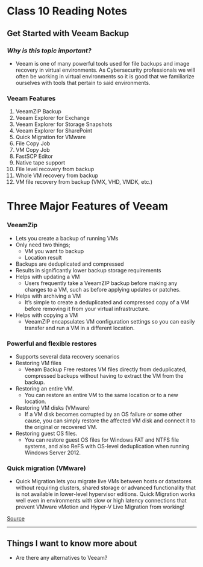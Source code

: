 # **Class 10 Reading Notes**

## **Get Started with Veeam Backup**

### *Why is this topic important?*
- Veeam is one of many powerful tools used for file backups and image recovery in virtual environments. As Cybersecurity professionals we will often be working in virtual environments so it is good that we familiarize ourselves with tools that pertain to said environments.

### **Veeam Features**
1. VeeamZIP Backup
2. Veeam Explorer for Exchange
3. Veeam Explorer for Storage Snapshots
4. Veeam Explorer for SharePoint
5. Quick Migration for VMware
6. File Copy Job
7. VM Copy Job
8. FastSCP Editor
9. Native tape support
10. File level recovery from backup
11. Whole VM recovery from backup
12. VM file recovery from backup (VMX, VHD, VMDK, etc.)

# **Three Major Features of Veeam**
### **VeeamZip**
- Lets you create a backup of running VMs
- Only need two things;
  - VM you want to backup
  - Location result
- Backups are deduplicated and compressed
- Results in significantly lower backup storage requirements
- Helps with updating a VM
  - Users frequently take a VeeamZIP backup before making any changes to a VM, such as before applying updates or patches.
- Helps with archiving a VM
  - It’s simple to create a deduplicated and compressed copy of a VM before removing it from your virtual infrastructure.
- Helps with copying a VM
  - VeeamZIP encapsulates VM configuration settings so you can easily transfer and run a VM in a different location.
### **Powerful and flexible restores**
- Supports several data recovery scenarios
- Restoring VM files
  - Veeam Backup Free restores VM files directly from deduplicated, compressed backups without having to extract the VM from the backup.
- Restoring an entire VM.
  - You can restore an entire VM to the same location or to a new location.
- Restoring VM disks (VMware)
  - If a VM disk becomes corrupted by an OS failure or some other cause, you can simply restore the affected VM disk and connect it to the original or recovered VM.
- Restoring guest OS files.
  - You can restore guest OS files for Windows FAT and NTFS file systems, and also ReFS with OS-level deduplication when running Windows Server 2012. 

### **Quick migration (VMware)**
- Quick Migration lets you migrate live VMs between hosts or datastores without requiring clusters, shared storage or advanced functionality that is not available in lower-level hypervisor editions. Quick Migration works well even in environments with slow or high latency connections that prevent VMware vMotion and Hyper-V Live Migration from working!

[Source](https://www.veeam.com/blog/how-to-get-started-with-veeam-backup-free-edition.html)

---
## **Things I want to know more about**
- Are there any alternatives to Veeam?